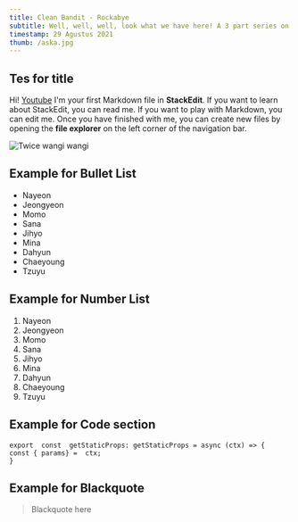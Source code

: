 ```yaml
---
title: Clean Bandit - Rockabye
subtitle: Well, well, well, look what we have here! A 3 part series on how to build a blog with Next.js and TailwindCSS!
timestamp: 29 Agustus 2021
thumb: /aska.jpg
---
```


## Tes for title

Hi! [Youtube](https://www.youtube.com/) I'm your first Markdown file in **StackEdit**. If you want to learn about StackEdit, you can read me. If you want to play with Markdown, you can edit me. Once you have finished with me, you can create new files by opening the **file explorer** on the left corner of the navigation bar.

![Twice wangi wangi](https://i.ytimg.com/vi/uU8ib9OLrnE/hq720.jpg?sqp=-oaymwEcCNAFEJQDSFXyq4qpAw4IARUAAIhCGAFwAcABBg==&rs=AOn4CLA0njCK0ByyH-GqVLi8H21LwAy2CA)

## Example for Bullet List

- Nayeon
- Jeongyeon
- Momo
- Sana
- Jihyo
- Mina
- Dahyun
- Chaeyoung
- Tzuyu

## Example for Number List

1.  Nayeon
2.  Jeongyeon
3.  Momo
4.  Sana
5.  Jihyo
6.  Mina
7.  Dahyun
8.  Chaeyoung
9.  Tzuyu

## Example for Code section

    export  const  getStaticProps: getStaticProps = async (ctx) => {
    const { params} =  ctx;
    }

## Example for Blackquote

> Blackquote here
